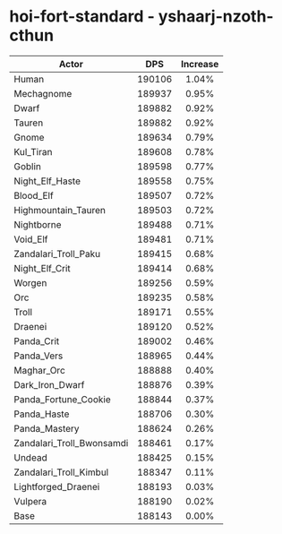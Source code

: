 # hoi-fort-standard - yshaarj-nzoth-cthun
| Actor | DPS | Increase |
|---|:---:|:---:|
|Human|190106|1.04%|
|Mechagnome|189937|0.95%|
|Dwarf|189882|0.92%|
|Tauren|189882|0.92%|
|Gnome|189634|0.79%|
|Kul_Tiran|189608|0.78%|
|Goblin|189598|0.77%|
|Night_Elf_Haste|189558|0.75%|
|Blood_Elf|189507|0.72%|
|Highmountain_Tauren|189503|0.72%|
|Nightborne|189488|0.71%|
|Void_Elf|189481|0.71%|
|Zandalari_Troll_Paku|189415|0.68%|
|Night_Elf_Crit|189414|0.68%|
|Worgen|189256|0.59%|
|Orc|189235|0.58%|
|Troll|189171|0.55%|
|Draenei|189120|0.52%|
|Panda_Crit|189002|0.46%|
|Panda_Vers|188965|0.44%|
|Maghar_Orc|188888|0.40%|
|Dark_Iron_Dwarf|188876|0.39%|
|Panda_Fortune_Cookie|188844|0.37%|
|Panda_Haste|188706|0.30%|
|Panda_Mastery|188624|0.26%|
|Zandalari_Troll_Bwonsamdi|188461|0.17%|
|Undead|188425|0.15%|
|Zandalari_Troll_Kimbul|188347|0.11%|
|Lightforged_Draenei|188193|0.03%|
|Vulpera|188190|0.02%|
|Base|188143|0.00%|
